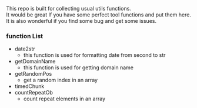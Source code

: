This repo is built for collecting usual utils functions.  
It would be great If you have some perfect tool functions and put them here.
It is also wonderful if you find some bug and get some issues.

### function List
* date2str
  - this function is used for formatting date from second to str
* getDomainName
  - this function is used for getting domain name
* getRandomPos
  - get a random index in an array
* timedChunk 
* countRepeatOb
  - count repeat elements in an array